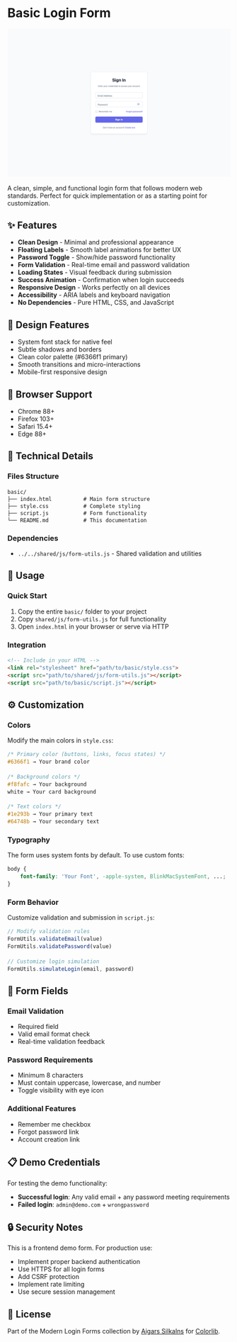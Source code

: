 # Basic Login Form

![Basic Login Form Preview](../../assets/screenshots/basic.png)

A clean, simple, and functional login form that follows modern web standards. Perfect for quick implementation or as a starting point for customization.

## ✨ Features

- **Clean Design** - Minimal and professional appearance
- **Floating Labels** - Smooth label animations for better UX
- **Password Toggle** - Show/hide password functionality
- **Form Validation** - Real-time email and password validation
- **Loading States** - Visual feedback during submission
- **Success Animation** - Confirmation when login succeeds
- **Responsive Design** - Works perfectly on all devices
- **Accessibility** - ARIA labels and keyboard navigation
- **No Dependencies** - Pure HTML, CSS, and JavaScript

## 🎨 Design Features

- System font stack for native feel
- Subtle shadows and borders
- Clean color palette (#6366f1 primary)
- Smooth transitions and micro-interactions
- Mobile-first responsive design

## 📱 Browser Support

- Chrome 88+
- Firefox 103+
- Safari 15.4+
- Edge 88+

## 🔧 Technical Details

### Files Structure
```
basic/
├── index.html          # Main form structure
├── style.css           # Complete styling
├── script.js           # Form functionality
└── README.md           # This documentation
```

### Dependencies
- `../../shared/js/form-utils.js` - Shared validation and utilities

## 🚀 Usage

### Quick Start
1. Copy the entire `basic/` folder to your project
2. Copy `shared/js/form-utils.js` for full functionality
3. Open `index.html` in your browser or serve via HTTP

### Integration
```html
<!-- Include in your HTML -->
<link rel="stylesheet" href="path/to/basic/style.css">
<script src="path/to/shared/js/form-utils.js"></script>
<script src="path/to/basic/script.js"></script>
```

## ⚙️ Customization

### Colors
Modify the main colors in `style.css`:
```css
/* Primary color (buttons, links, focus states) */
#6366f1 → Your brand color

/* Background colors */
#f8fafc → Your background
white → Your card background

/* Text colors */
#1e293b → Your primary text
#64748b → Your secondary text
```

### Typography
The form uses system fonts by default. To use custom fonts:
```css
body {
    font-family: 'Your Font', -apple-system, BlinkMacSystemFont, ...;
}
```

### Form Behavior
Customize validation and submission in `script.js`:
```javascript
// Modify validation rules
FormUtils.validateEmail(value)
FormUtils.validatePassword(value)

// Customize login simulation
FormUtils.simulateLogin(email, password)
```

## 🎯 Form Fields

### Email Validation
- Required field
- Valid email format check
- Real-time validation feedback

### Password Requirements
- Minimum 8 characters
- Must contain uppercase, lowercase, and number
- Toggle visibility with eye icon

### Additional Features
- Remember me checkbox
- Forgot password link
- Account creation link

## 📋 Demo Credentials

For testing the demo functionality:
- **Successful login**: Any valid email + any password meeting requirements
- **Failed login**: `admin@demo.com` + `wrongpassword`

## 🔒 Security Notes

This is a frontend demo form. For production use:
- Implement proper backend authentication
- Use HTTPS for all login forms
- Add CSRF protection
- Implement rate limiting
- Use secure session management

## 📄 License

Part of the Modern Login Forms collection by [Aigars Silkalns](https://github.com/puikinsh/) for [Colorlib](https://colorlib.com).
